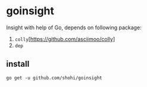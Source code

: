 # goinsight
Insight with help of Go, depends on following package:

1. `colly`[https://github.com/asciimoo/colly]
2. `dep`

## install
`go get -u github.com/shohi/goinsight`

